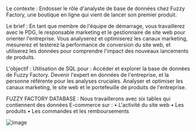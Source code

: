 Le contexte :
Endosser le rôle d'analyste de base de données chez Fuzzy Factory, une boutique en ligne qui vient de lancer son premier produit.

Le brief :
En tant que membre de l'équipe de démarrage, vous travaillerez avec le PDG, le responsable marketing et le gestionnaire de site web pour orienter l'entreprise. Vous analyserez et optimiserez les canaux marketing, mesurerez et testerez la performance de conversion du site web, et utiliserez les données pour comprendre l'impact des nouveaux lancements de produits.

L'objectif :
Utilisation de SQL pour :
Accéder et explorer la base de données de Fuzzy Factory.
Devenir l'expert en données de l'entreprise, et la personne référente pour les analyses cruciales.
Analyser et optimiser les canaux marketing, le site web et le portefeuille de produits de l'entreprise.

FUZZY FACTORY DATABASE : 
Nous travaillerons avec six tables qui contiennent des données E-commerce sur :
• L'activité du site web
• Les produits
• Les commandes et les remboursements


![image](https://github.com/kervinDATA/E-commerce-Database-Analysis---MySQL/assets/156782678/95934054-095b-41ef-b0d8-9dd6349417eb)


